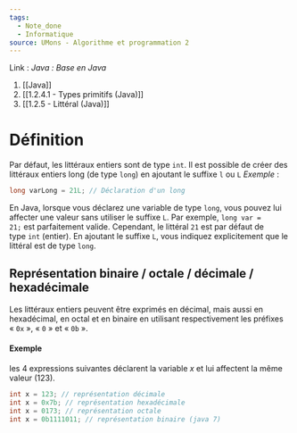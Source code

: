 ```yaml
---
tags:
  - Note_done
  - Informatique
source: UMons - Algorithme et programmation 2
---
```


Link :
_Java : Base en Java_
1. [[Java]]
2. [[1.2.4.1 - Types primitifs (Java)]]
3. [[1.2.5 - Littéral (Java)]]

# Définition
Par défaut, les littéraux entiers sont de type `int`. Il est possible de créer des littéraux entiers long (de type `long`) en ajoutant le suffixe `l` ou `L`
_Exemple_ : 
```java
long varLong = 21L; // Déclaration d'un long
```
En Java, lorsque vous déclarez une variable de type `long`, vous pouvez lui affecter une valeur sans utiliser le suffixe `L`. Par exemple, `long var = 21;` est parfaitement valide. Cependant, le littéral `21` est par défaut de type `int` (entier). En ajoutant le suffixe `L`, vous indiquez explicitement que le littéral est de type `long`.

## Représentation binaire / octale / décimale / hexadécimale 
Les littéraux entiers peuvent être exprimés en décimal, mais aussi en hexadécimal, en octal et en binaire en utilisant respectivement les préfixes « `0x` », « `0` » et « `0b` ».
#### Exemple
les 4 expressions suivantes déclarent la variable $x$ et lui affectent la même valeur (123).
```java
int x = 123; // représentation décimale
int x = 0x7b; // représentation hexadécimale
int x = 0173; // représentation octale
int x = 0b1111011; // représentation binaire (java 7)
```